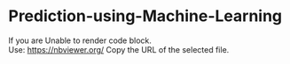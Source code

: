 # Prediction-using-Machine-Learning
If you are Unable to render code block.<br>
Use: https://nbviewer.org/
Copy the URL of the selected file.
